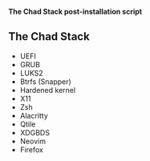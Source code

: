 **The Chad Stack post-installation script**

## The Chad Stack

- UEFI
- GRUB
- LUKS2
- Btrfs (Snapper)
- Hardened kernel
- X11
- Zsh
- Alacritty
- Qtile
- XDGBDS
- Neovim
- Firefox
